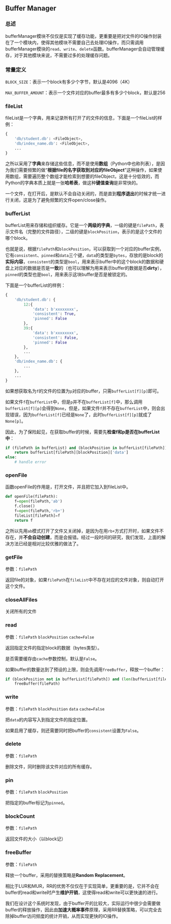 ## Buffer Manager

### 总述

bufferManager模块不仅仅是实现了缓存功能，更重要是把对文件的IO操作封装在了一个模块内，使得其他模块不需要自己去处理IO操作，而只需调用bufferManager模块的`read`、`write`、`delete`函数。bufferManager会自动管理缓存，对于其他模块来说，不需要过多的处理缓存问题。

### 常量定义

`BLOCK_SIZE`：表示一个block有多少个字节，默认是4096（4K）

`MAX_BUFFER_AMOUNT`：表示一个文件对应的buffer最多有多少个block，默认是256

### fileList

fileList是一个字典，用来记录所有打开了的文件的信息，下面是一个fileList的样例：

```python
{
    'db/student.db': <FileObject>,
    'db/index_name.db': <FileObject>,
    ...
}
```

之所以采用了**字典**来存储这些信息，而不是使用**数组**（Python中也称列表），是因为我们需要频繁的做“**根据file的名字获取到对应的fileObject**”这种操作，如果使用数组，需要遍历整个数组才能检索到想要的fileObject，这是十分低效的，而Python的字典本质上就是一张**哈希表**，做这种**键值查询**是非常快的。

一个文件，在打开后，是默认不会自动关闭的，而是直到**程序退出**的时候才统一进行关闭，这是为了避免频繁的文件open/close操作。

### bufferList

bufferList用来存储和组织缓存。它是一个**两级的字典**，一级的键是`filePath`，表示文件名（完整的文件路径），二级的键是`blockPosition`，表示的是这个文件的哪个block。

也就是说，根据`filePath`和`blockPosition`，可以获取到一个对应的buffer实例，它有`consistent`、`pinned`和`data`三个键，`data`的类型是`bytes`，存放的是block的**实际内容**，`consistent`的类型是`bool`，用来表示buffer中的这个block的数据和硬盘上对应的数据是否是**一致**的（也可以理解为用来表示buffer的数据是否**dirty**），`pinned`的类型也是`bool`，用来表示这块buffer是否是被锁定的。

下面是一个bufferList的样例：

```python
{
    'db/student.db': {
        12:{
            'data': b'xxxxxxxx',
            'consistent': True,
            'pinned': False
        },
        39:{
            'data': b'xxxxxxxx',
            'consistent': False,
            'pinned': False
        },
        ...
    },
    'db/index_name.db': {
        ...
    },
    ...
}
```

如果想获取名为`f`的文件的位置为`p`对应的buffer，只需`bufferList[f][p]`即可。

如果文件`f`在`bufferList`中，但是`p`并不在`bufferList[f]`中，那么调用`bufferList[f][p]`会得到`None`，但是，如果文件`f`并不存在`bufferList`中，则会出现错误，因为`bufferList[f]`已经是`None`了，此时`bufferList[f][p]`就成了`None[p]`。

因此，为了保险起见，在获取buffer的时候，需要先**检查f和p是否在bufferList中**：

```python
if (filePath in bufferList) and (blockPosition in bufferList[filePath]):
    return bufferList[filePath][blockPosition]['data']
else:
    # handle error
```

### openFile

函数openFile的作用是，打开文件，并且把它加入到fileList中。

```python
def openFile(filePath):
    f=open(filePath,'ab')
    f.close()
    f=open(filePath,'rb+')
    fileList[filePath]=f
    return f
```

之所以先用`ab`模式打开了文件又关闭掉，是因为在用`rb+`方式打开时，如果文件不存在，并**不会自动创建**，而是会报错。经过一段时间的研究，我们发现，上面的解决方法已经是相对比较优雅的做法了。

### getFile

参数：`filePath`

返回file的对象，如果`filePath`在`fileList`中不存在对应的文件对象，则自动打开这个文件。

### closeAllFiles

关闭所有的文件

### read

参数：`filePath`  `blockPosition`  `cache=False`

返回指定文件的指定block的数据（bytes类型）。

是否需要缓存由`cache`参数控制，默认是`False`。

如果buffer的数量达到了预设的上限，则会先调用`freeBuffer`，释放一个buffer：

```python
if (blockPosition not in bufferList[filePath]) and (len(bufferList[filePath])>=MAX_BUFFER_AMOUNT):
	freeBuffer(filePath)
```

### write

参数：`filePath`  `blockPosition`  `data`  `cache=False`

把`data`的内容写入到指定文件的指定位置。

如果启用了缓存，则还需要同时把buffer的`consistent`设置为`False`。

### delete

参数：`filePath`

删除文件，同时删除该文件对应的所有缓存。

### pin

参数：`filePath`  `blockPosition`

把指定的buffer标记为`pinned`。

### blockCount

参数：`filePath`

返回文件的大小（以block记）

### freeBuffer

参数：`filePath`

释放一个buffer，采用的替换策略是**Random Replacement**。

相比于LUR和MUR，RR的优势不仅仅在于实现简单，更重要的是，它并不会在buffer的read和write时产生**维护开销**，这使得read和write可以更快速的进行。

我们在设计这个系统时发现，由于buffer开的比较大，实际运行中很少会需要做buffer的释放操作，因此由**加速大概率事件**原理，采用RR替换策略，可以完全去除掉buffer访问频度的统计开销，从而实现更快的IO操作。






